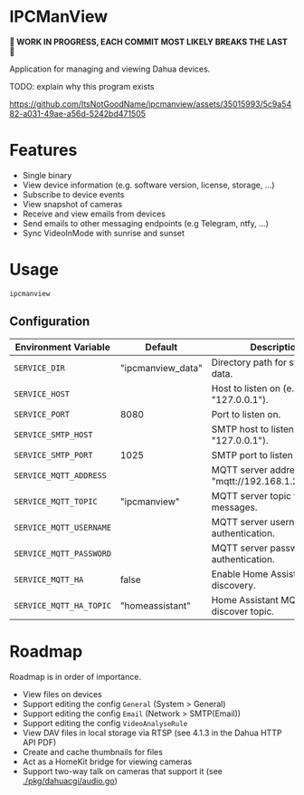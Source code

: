 # IPCManView

**🚧 WORK IN PROGRESS, EACH COMMIT MOST LIKELY BREAKS THE LAST 🚧**

Application for managing and viewing Dahua devices.

TODO: explain why this program exists

https://github.com/ItsNotGoodName/ipcmanview/assets/35015993/5c9a5482-a031-49ae-a56d-5242bd471505

# Features

- Single binary
- View device information (e.g. software version, license, storage, …)
- Subscribe to device events
- View snapshot of cameras
- Receive and view emails from devices
- Send emails to other messaging endpoints (e.g Telegram, ntfy, ...)
- Sync VideoInMode with sunrise and sunset

# Usage

```
ipcmanview
```

## Configuration

| Environment Variable    | Default           | Description                                            |
| ----------------------- | ----------------- | ------------------------------------------------------ |
| `SERVICE_DIR`           | "ipcmanview_data" | Directory path for storing data.                       |
| `SERVICE_HOST`          |                   | Host to listen on (e.g. "127.0.0.1").                  |
| `SERVICE_PORT`          | 8080              | Port to listen on.                                     |
| `SERVICE_SMTP_HOST`     |                   | SMTP host to listen on (e.g. "127.0.0.1").             |
| `SERVICE_SMTP_PORT`     | 1025              | SMTP port to listen on.                                |
| `SERVICE_MQTT_ADDRESS`  |                   | MQTT server address (e.g. "mqtt://192.168.1.20:1883"). |
| `SERVICE_MQTT_TOPIC`    | "ipcmanview"      | MQTT server topic to publish messages.                 |
| `SERVICE_MQTT_USERNAME` |                   | MQTT server username for authentication.               |
| `SERVICE_MQTT_PASSWORD` |                   | MQTT server password for authentication.               |
| `SERVICE_MQTT_HA`       | false             | Enable Home Assistant MQTT discovery.                  |
| `SERVICE_MQTT_HA_TOPIC` | "homeassistant"   | Home Assistant MQTT discover topic.                    |

# Roadmap

Roadmap is in order of importance.

- View files on devices
- Support editing the config `General` (System > General)
- Support editing the config `Email` (Network > SMTP(Email))
- Support editing the config `VideoAnalyseRule`
- View DAV files in local storage via RTSP (see 4.1.3 in the Dahua HTTP API PDF)
- Create and cache thumbnails for files
- Act as a HomeKit bridge for viewing cameras
- Support two-way talk on cameras that support it (see [./pkg/dahuacgi/audio.go](./pkg/dahuacgi/audio.go))
